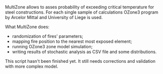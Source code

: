 MultiZone allows to asses probability of exceeding critical temperature for steel constructions. For each single sample of calculations OZone3 program by Arcelor Mittal and University of Liege is used.

What MultiZone does:
  - randomization of fires' parameters;
  - mapping fire position to the nearest most exposed element;
  - running OZone3 zone model simulation;
  - writing results of stochastic analysis as CSV file and some distributions.

This script hasn't been finished yet. It still needs corrections and validation with more complex model.
